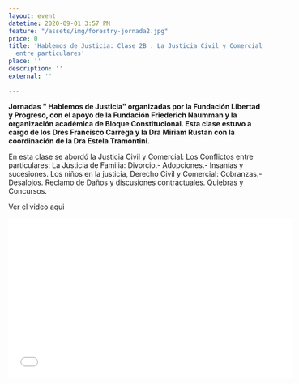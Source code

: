 ```yaml
---
layout: event
datetime: 2020-09-01 3:57 PM
feature: "/assets/img/forestry-jornada2.jpg"
price: 0
title: 'Hablemos de Justicia: Clase 2B : La Justicia Civil y Comercial: Los Conflictos
  entre particulares'
place: ''
description: ''
external: ''

---
```

**Jornadas " Hablemos de Justicia" organizadas por la Fundación Libertad y Progreso, con el apoyo de la Fundación Friederich Naumman y la organización académica de Bloque Constitucional. Esta clase estuvo a cargo de los Dres Francisco Carrega y la Dra Miriam Rustan con la coordinación de la Dra Estela Tramontini.**

En esta clase se abordó la Justicia Civil y Comercial: Los Conflictos entre particulares: La Justicia de Familia: Divorcio.- Adopciones.- Insanías y sucesiones. Los niños en la justicia, Derecho Civil y Comercial: Cobranzas.- Desalojos. Reclamo de Daños y discusiones contractuales. Quiebras y Concursos.

Ver el video aqui

<iframe width="560" height="315" src="[https://www.youtube.com/embed/urEBRuasjyQ](https://www.youtube.com/embed/urEBRuasjyQ "https://www.youtube.com/embed/urEBRuasjyQ")" frameborder="0" allow="accelerometer; autoplay; clipboard-write; encrypted-media; gyroscope; picture-in-picture" allowfullscreen></iframe>